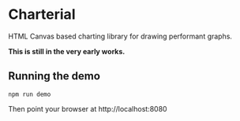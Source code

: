 Charterial
==========

HTML Canvas based charting library for drawing performant graphs.


**This is still in the very early works.**



Running the demo
----------------

`npm run demo`

Then point your browser at http://localhost:8080
